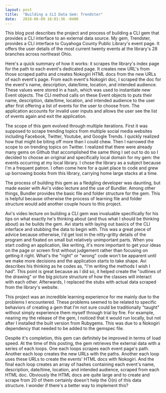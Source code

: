 ```yaml
---
layout: post
title:  "Building a CLI Data Gem: Trendster"
date:   2016-06-09 16:01:36 -0400
---
```


This blog post describes the project and process of building a CLI gem that provides a CLI interface to an external data source. My gem, Trendster, provides a CLI interface to Cuyahoga County Public Library's event page. It offers the user details of the most current twenty events at the library's 28 branches across northeast Ohio.
 
Here's a quick summary of how it works: it scrapes the library's index page for the path to each event's dedicated page. It creates new URL's from those scraped paths and creates Nokogiri HTML docs from the new URLs of each event's page. From each event's Nokogiri doc, I scraped the doc for the event's name, description, date/time, location, and intended audience. These values were stored in a hash, which was used to instantiate new Event objects. The CLI method calls on these Event objects to puts their name, description, date/time, location, and intended audience to the user after first offering a list of events for the user to choose from. The application accounts for invalid user inputs and allows the user see the list of events again and exit the application.

The scope of this gem evolved through multiple iterations. First it was supposed to scrape trending topics from multiple social media websites including Facebook, Twitter, Youtube, and Google Trends. I quickly realized how that might be biting off more than I could chew. Then I narrowed the scope to on trending topics on Twitter. I realized that there were already many gems on Github that accomplished the same thing I set out to do so I decided to choose an original and specifically local domain for my gem: the events occurring at my local library. I chose the library as a subject because I'm a frequent patron. I often come here for a quiet place to code and grew up borrowing books from this library, carrying home large stacks at a time.

The process of building this gem as a fledgling developer was daunting, but made easier with Avi's video lecture and the use of Bundler. Among other things, Bundler provides the basic file and folder structure for the gem. This is helpful because otherwise the process of learning file and folder structure would add another couple hours to this project. 

Avi's video lecture on building a CLI gem was invaluable specifically for his tips on what exactly he's thinking about (and thus what I should be thinking about) as he builds the gem. Avi starts with laying out basics of the CLI interface and stubbing the data to begin with. This was a great piece of advice because otherwise, I'd get lost in the nitty-gritty details of the program and fixated on small but relatively unimportant parts. When you start coding an application, like writing, it's more important to get your ideas on the page or screen first without judgement rather than focusing on getting it right. What's the "right" or "wrong" code won't be apparent until we make more decisions and the application starts to take shape. Avi describes his thinking as he codes as, "I'm writing the methods I wish I had". This point is great because as I did so, it helped create the "outlines of the drawing" or the big picture structure of how the classes will interact with each other. Afterwards, I replaced the stubs with actual data scraped from the library's website.

This project was an incredible learning experience for me mainly due to the problems I encountered. These problems seemed to be related to specific behaviors of creating a gem that I'm not sure could be traditionally "taught" without simply experience them myself through trial by fire. For example, nearing my the release of the gem, I noticed that it would run locally, but not after I installed the built version from Rubygems. This was due to a Nokogiri dependency that needed to be added to the gemspec file. 

Despite it's completion, this gem can definitely be improved in terms of load speed. At the time of this posting, the gem retrieves the external data with a series of each loops. One each loops scrapes each event page's path. Another each loop creates the new URLs with the paths. Another each loop uses these URLs to create the events' HTML docs with Nokogiri. And the final each loop creates an array of hashes containing each event's name, description, date/time, location, and intended audience, scraped from each HTML doc. Obviously the HTML docs are quite large and to create and scrape from 20 of them certainly doesn't help the O(n) of this data structure. I wonder if there's a better way to implement this? 





